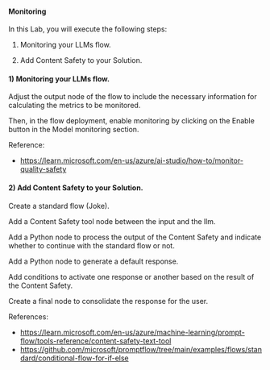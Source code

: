 ####  Monitoring

In this Lab, you will execute the following steps:

1) Monitoring your LLMs flow.

2) Add Content Safety to your Solution.

#### 1) Monitoring your LLMs flow.

Adjust the output node of the flow to include the necessary information for calculating the metrics to be monitored.  
   
Then, in the flow deployment, enable monitoring by clicking on the Enable button in the Model monitoring section.

Reference:
- https://learn.microsoft.com/en-us/azure/ai-studio/how-to/monitor-quality-safety


#### 2) Add Content Safety to your Solution.

Create a standard flow (Joke).  
   
Add a Content Safety tool node between the input and the llm.  
   
Add a Python node to process the output of the Content Safety and indicate whether to continue with the standard flow or not.  
   
Add a Python node to generate a default response.  
   
Add conditions to activate one response or another based on the result of the Content Safety.  
   
Create a final node to consolidate the response for the user.

References:
- https://learn.microsoft.com/en-us/azure/machine-learning/prompt-flow/tools-reference/content-safety-text-tool
- https://github.com/microsoft/promptflow/tree/main/examples/flows/standard/conditional-flow-for-if-else